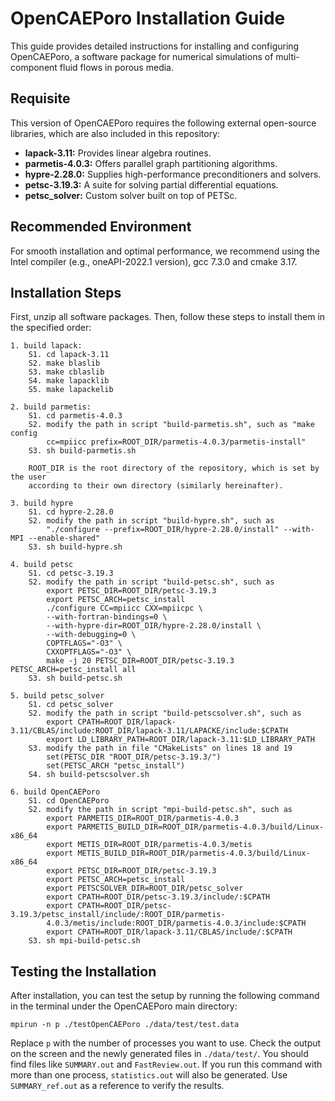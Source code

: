 # OpenCAEPoro Installation Guide

This guide provides detailed instructions for installing and configuring OpenCAEPoro, a software package for numerical simulations of multi-component fluid flows in porous media.

## Requisite

This version of OpenCAEPoro requires the following external open-source libraries, which are also included in this repository:

- **lapack-3.11:** Provides linear algebra routines.
- **parmetis-4.0.3:** Offers parallel graph partitioning algorithms.
- **hypre-2.28.0:** Supplies high-performance preconditioners and solvers.
- **petsc-3.19.3:** A suite for solving partial differential equations.
- **petsc_solver:** Custom solver built on top of PETSc.


## Recommended Environment

For smooth installation and optimal performance, we recommend using the Intel compiler (e.g., oneAPI-2022.1 version), gcc 7.3.0 and cmake 3.17.

## Installation Steps

First, unzip all software packages. Then, follow these steps to install them in the specified order:

```[bash]
1. build lapack:
    S1. cd lapack-3.11
    S2. make blaslib
    S3. make cblaslib
    S4. make lapacklib
    S5. make lapackelib

2. build parmetis:
    S1. cd parmetis-4.0.3
    S2. modify the path in script "build-parmetis.sh", such as "make config
        cc=mpiicc prefix=ROOT_DIR/parmetis-4.0.3/parmetis-install"
    S3. sh build-parmetis.sh

    ROOT_DIR is the root directory of the repository, which is set by the user
    according to their own directory (similarly hereinafter).

3. build hypre
    S1. cd hypre-2.28.0
    S2. modify the path in script "build-hypre.sh", such as 
        "./configure --prefix=ROOT_DIR/hypre-2.28.0/install" --with-MPI --enable-shared"
    S3. sh build-hypre.sh

4. build petsc
    S1. cd petsc-3.19.3
    S2. modify the path in script "build-petsc.sh", such as
        export PETSC_DIR=ROOT_DIR/petsc-3.19.3
        export PETSC_ARCH=petsc_install
        ./configure CC=mpiicc CXX=mpiicpc \
        --with-fortran-bindings=0 \
        --with-hypre-dir=ROOT_DIR/hypre-2.28.0/install \
        --with-debugging=0 \
        COPTFLAGS="-O3" \
        CXXOPTFLAGS="-O3" \
        make -j 20 PETSC_DIR=ROOT_DIR/petsc-3.19.3 PETSC_ARCH=petsc_install all
    S3. sh build-petsc.sh  

5. build petsc_solver
    S1. cd petsc_solver
    S2. modify the path in script "build-petscsolver.sh", such as
        export CPATH=ROOT_DIR/lapack-3.11/CBLAS/include:ROOT_DIR/lapack-3.11/LAPACKE/include:$CPATH
        export LD_LIBRARY_PATH=ROOT_DIR/lapack-3.11:$LD_LIBRARY_PATH
    S3. modify the path in file "CMakeLists" on lines 18 and 19
        set(PETSC_DIR "ROOT_DIR/petsc-3.19.3/")
        set(PETSC_ARCH "petsc_install")
    S4. sh build-petscsolver.sh

6. build OpenCAEPoro
    S1. cd OpenCAEPoro
    S2. modify the path in script "mpi-build-petsc.sh", such as
        export PARMETIS_DIR=ROOT_DIR/parmetis-4.0.3
        export PARMETIS_BUILD_DIR=ROOT_DIR/parmetis-4.0.3/build/Linux-x86_64
        export METIS_DIR=ROOT_DIR/parmetis-4.0.3/metis
        export METIS_BUILD_DIR=ROOT_DIR/parmetis-4.0.3/build/Linux-x86_64
        export PETSC_DIR=ROOT_DIR/petsc-3.19.3
        export PETSC_ARCH=petsc_install
        export PETSCSOLVER_DIR=ROOT_DIR/petsc_solver
        export CPATH=ROOT_DIR/petsc-3.19.3/include/:$CPATH
        export CPATH=ROOT_DIR/petsc-3.19.3/petsc_install/include/:ROOT_DIR/parmetis-
        4.0.3/metis/include:ROOT_DIR/parmetis-4.0.3/include:$CPATH
        export CPATH=ROOT_DIR/lapack-3.11/CBLAS/include/:$CPATH
    S3. sh mpi-build-petsc.sh
```

## Testing the Installation

After installation, you can test the setup by running the following command in the terminal under the OpenCAEPoro main directory:

`mpirun -n p ./testOpenCAEPoro ./data/test/test.data`

Replace `p` with the number of processes you want to use. Check the output on the screen and the newly generated files in `./data/test/`. You should find files like `SUMMARY.out` and `FastReview.out`. If you run this command with more than one process, `statistics.out` will also be generated. Use `SUMMARY_ref.out` as a reference to verify the results.
